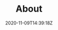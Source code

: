 ---
title: "About"
date: 2020-11-09T14:39:18Z
draft: false
color: "white"
brags: [
    "For the past 9 years I've been in leadership positions and part of growing a company from 5 to 100 employees.",
    ":rocket:",
    "Since starting within IT in 2004 I've dealt mostly with games development and web, but I've figured that it does not matter what I do. The fun lies in the creation process.",
    ":construction:",
    "I have good understanding of the fundamentals of the modern software development setup including VCSs, package managers, artifact managers and registries, build systems etc.",
    ":package:",
    "I like the overall DevOps concepts of value streams and finding good ways of visualizing and automating the regular flow of work.",
    'img/plantuml.png',
    "I enjoy fiddling with Node.js and trying to keep up in the fast-moving JavaScript community.",
  #  'img/nodejs.png','img/npm.png',
    ":coffee:",
    "I have spent a lots of time in a love/hate relationship with Jenkins and it's myriad of plugins.",
    ":white_check_mark:",
    "I have a decent understanding of cloud. I've seen the light in the configuration tunnel (embraced IaC principles with Serverless Framework, CloudFormation templates, Ansible playbooks and more).",
  #  'img/aws.png',
    ':cloud:',
    '"Defer commitment" is my favorite Lean principle. Architect your solution so that fewer commitments are irreversible. Defer commitment on irreversible decisions to the latest point possible.',
    ":point_up:",
    "I believe that rules are meant to be <s>broken</s> understood and followed if and when they make sense and auto tested in any way possible.",
    ":interrobang:",
    "I prefer working with Unix-like operating systems. Linux for back-end/cloud, MacOS for front-end.",
    ":computer:",
    "I've made countless poor decisions and solutions that did not survive the test of time (but hopefully a few good ones too).",
    ":sweat_smile:"
]
---